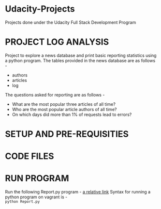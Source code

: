 # Udacity-Projects
Projects done under the Udacity Full Stack Development Program 
# PROJECT LOG ANALYSIS 
Project to explore a news database and print basic reporting statistics using a python program. The tables provided in the news database are as follows -
- authors 
- articles
- log 

The questions asked for reporting are as follows - 
- What are the most popular three articles of all time?
- Who are the most popular article authors of all time?
- On which days did more than 1% of requests lead to errors?

# SETUP AND PRE-REQUISITIES 



# CODE FILES 


# RUN PROGRAM 
Run the following Report.py program  - [a relative link](Report.py)
Syntax for running a python program on vagrant is -  
``` python Report.py ```
